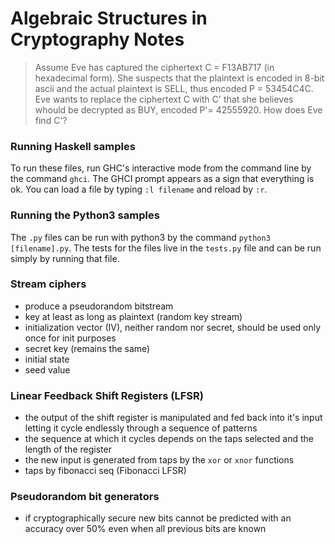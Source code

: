 # Algebraic Structures in Cryptography Notes

> Assume Eve has captured the ciphertext C = F13AB717 (in hexadecimal form). She suspects that the plaintext is encoded in 8-bit ascii and the actual plaintext is SELL, thus encoded P = 53454C4C. Eve wants to replace the ciphertext C with C' that she believes whould be decrypted as BUY, encoded P'= 42555920. How does Eve find C'?  

### Running Haskell samples
To run these files, run GHC's interactive mode from the command line by the command `ghci`. The GHCI prompt appears as a sign that everything is ok. You can load a file by typing `:l filename` and reload by `:r`.

### Running the Python3 samples
The `.py` files can be run with python3 by the command `python3 [filename].py`. The tests for the files live in the `tests.py` file and can be run simply by running that file.

### Stream ciphers 
- produce a pseudorandom bitstream
- key at least as long as plaintext (random key stream)
- initialization vector (IV), neither random nor secret, should be used only once for init purposes
- secret key (remains the same)
- initial state 
- seed value

### Linear Feedback Shift Registers (LFSR)
- the output of the shift register is manipulated and fed back into it's input letting it cycle endlessly through a sequence of patterns
- the sequence at which it cycles depends on the taps selected and the length of the register
- the new input is generated from taps by the `xor` or `xnor` functions
- taps by fibonacci seq (Fibonacci LFSR)

### Pseudorandom bit generators
- if cryptographically secure new bits cannot be predicted with an accuracy over 50% even when all previous bits are known 
